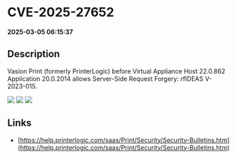 # CVE-2025-27652

**2025-03-05 06:15:37**

## Description
Vasion Print (formerly PrinterLogic) before Virtual Appliance Host 22.0.862 Application 20.0.2014 allows Server-Side Request Forgery: rfIDEAS V-2023-015.

![](https://img.shields.io/static/v1?label=Score&message=9.8&color=red)
![](https://img.shields.io/static/v1?label=Severity&message=CRITICAL&color=red)
![](https://img.shields.io/static/v1?label=CWE&message=SSRF&color=green)

## Links
- [https://help.printerlogic.com/saas/Print/Security/Security-Bulletins.htm](https://help.printerlogic.com/saas/Print/Security/Security-Bulletins.htm)
